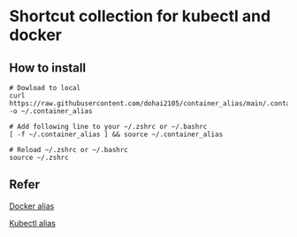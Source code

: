 # Shortcut collection for kubectl and docker

## How to install

```
# Dowload to local
curl https://raw.githubusercontent.com/dohai2105/container_alias/main/.container_alias -o ~/.container_alias

# Add following line to your ~/.zshrc or ~/.bashrc
[ -f ~/.container_alias ] && source ~/.container_alias

# Reload ~/.zshrc or ~/.bashrc
source ~/.zshrc
```


## Refer
[Docker alias](https://github.com/akarzim/zsh-docker-aliases)

[Kubectl alias](https://github.com/ahmetb/kubectl-aliases)
